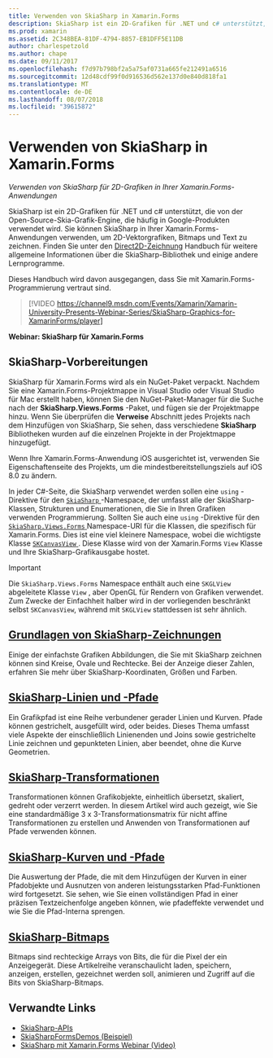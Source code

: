 ```yaml
---
title: Verwenden von SkiaSharp in Xamarin.Forms
description: SkiaSharp ist ein 2D-Grafiken für .NET und c# unterstützt, die von der Open-Source-Skia-Grafik-Engine, die häufig in Google-Produkten verwendet wird. Dieses Handbuch erklärt, wie SkiaSharp für 2D-Grafiken in Ihrer Xamarin.Forms-Anwendungen verwendet wird.
ms.prod: xamarin
ms.assetid: 2C348BEA-81DF-4794-8857-EB1DFF5E11DB
author: charlespetzold
ms.author: chape
ms.date: 09/11/2017
ms.openlocfilehash: f7d97b798bf2a5a75af0731a665fe212491a6516
ms.sourcegitcommit: 12d48cdf99f0d916536d562e137d0e840d818fa1
ms.translationtype: MT
ms.contentlocale: de-DE
ms.lasthandoff: 08/07/2018
ms.locfileid: "39615872"
---
```

# <a name="using-skiasharp-in-xamarinforms"></a>Verwenden von SkiaSharp in Xamarin.Forms

_Verwenden von SkiaSharp für 2D-Grafiken in Ihrer Xamarin.Forms-Anwendungen_

SkiaSharp ist ein 2D-Grafiken für .NET und c# unterstützt, die von der Open-Source-Skia-Grafik-Engine, die häufig in Google-Produkten verwendet wird. Sie können SkiaSharp in Ihrer Xamarin.Forms-Anwendungen verwenden, um 2D-Vektorgrafiken, Bitmaps und Text zu zeichnen. Finden Sie unter den [Direct2D-Zeichnung](~/graphics-games/skiasharp/index.md) Handbuch für weitere allgemeine Informationen über die SkiaSharp-Bibliothek und einige andere Lernprogramme.

Dieses Handbuch wird davon ausgegangen, dass Sie mit Xamarin.Forms-Programmierung vertraut sind.

> [!VIDEO https://channel9.msdn.com/Events/Xamarin/Xamarin-University-Presents-Webinar-Series/SkiaSharp-Graphics-for-XamarinForms/player]

**Webinar: SkiaSharp für Xamarin.Forms**

## <a name="skiasharp-preliminaries"></a>SkiaSharp-Vorbereitungen

SkiaSharp für Xamarin.Forms wird als ein NuGet-Paket verpackt. Nachdem Sie eine Xamarin.Forms-Projektmappe in Visual Studio oder Visual Studio für Mac erstellt haben, können Sie den NuGet-Paket-Manager für die Suche nach der **SkiaSharp.Views.Forms** -Paket, und fügen sie der Projektmappe hinzu. Wenn Sie überprüfen die **Verweise** Abschnitt jedes Projekts nach dem Hinzufügen von SkiaSharp, Sie sehen, dass verschiedene **SkiaSharp** Bibliotheken wurden auf die einzelnen Projekte in der Projektmappe hinzugefügt.

Wenn Ihre Xamarin.Forms-Anwendung iOS ausgerichtet ist, verwenden Sie Eigenschaftenseite des Projekts, um die mindestbereitstellungsziels auf iOS 8.0 zu ändern.

In jeder C#-Seite, die SkiaSharp verwendet werden sollen eine `using` -Direktive für den [ `SkiaSharp` ](https://developer.xamarin.com/api/namespace/SkiaSharp/) -Namespace, der umfasst alle der SkiaSharp-Klassen, Strukturen und Enumerationen, die Sie in Ihren Grafiken verwenden Programmierung. Sollten Sie auch eine `using` -Direktive für den [ `SkiaSharp.Views.Forms` ](https://developer.xamarin.com/api/namespace/SkiaSharp.Views.Forms/) Namespace-URI für die Klassen, die spezifisch für Xamarin.Forms. Dies ist eine viel kleinere Namespace, wobei die wichtigste Klasse [ `SKCanvasView` ](https://developer.xamarin.com/api/type/SkiaSharp.Views.Forms.SKCanvasView/). Diese Klasse wird von der Xamarin.Forms `View` Klasse und Ihre SkiaSharp-Grafikausgabe hostet.

> [!IMPORTANT]
> Die `SkiaSharp.Views.Forms` Namespace enthält auch eine `SKGLView` abgeleitete Klasse `View` , aber OpenGL für Rendern von Grafiken verwendet. Zum Zwecke der Einfachheit halber wird in der vorliegenden beschränkt selbst `SKCanvasView`, während mit `SKGLView` stattdessen ist sehr ähnlich.

## <a name="skiasharp-drawing-basicsbasicsindexmd"></a>[Grundlagen von SkiaSharp-Zeichnungen](basics/index.md)

Einige der einfachste Grafiken Abbildungen, die Sie mit SkiaSharp zeichnen können sind Kreise, Ovale und Rechtecke. Bei der Anzeige dieser Zahlen, erfahren Sie mehr über SkiaSharp-Koordinaten, Größen und Farben.

## <a name="skiasharp-lines-and-pathspathsindexmd"></a>[SkiaSharp-Linien und -Pfade](paths/index.md)

Ein Grafikpfad ist eine Reihe verbundener gerader Linien und Kurven. Pfade können gestrichelt, ausgefüllt wird, oder beides. Dieses Thema umfasst viele Aspekte der einschließlich Linienenden und Joins sowie gestrichelte Linie zeichnen und gepunkteten Linien, aber beendet, ohne die Kurve Geometrien.

## <a name="skiasharp-transformstransformsindexmd"></a>[SkiaSharp-Transformationen](transforms/index.md)

Transformationen können Grafikobjekte, einheitlich übersetzt, skaliert, gedreht oder verzerrt werden. In diesem Artikel wird auch gezeigt, wie Sie eine standardmäßige 3 x 3-Transformationsmatrix für nicht affine Transformationen zu erstellen und Anwenden von Transformationen auf Pfade verwenden können.

## <a name="skiasharp-curves-and-pathscurvesindexmd"></a>[SkiaSharp-Kurven und -Pfade](curves/index.md)

Die Auswertung der Pfade, die mit dem Hinzufügen der Kurven in einer Pfadobjekte und Ausnutzen von anderen leistungsstarken Pfad-Funktionen wird fortgesetzt. Sie sehen, wie Sie einen vollständigen Pfad in einer präzisen Textzeichenfolge angeben können, wie pfadeffekte verwendet und wie Sie die Pfad-Interna sprengen.

## <a name="skiasharp-bitmapsbitmapsindexmd"></a>[SkiaSharp-Bitmaps](bitmaps/index.md)

Bitmaps sind rechteckige Arrays von Bits, die für die Pixel der ein Anzeigegerät. Diese Artikelreihe veranschaulicht laden, speichern, anzeigen, erstellen, gezeichnet werden soll, animieren und Zugriff auf die Bits von SkiaSharp-Bitmaps.

## <a name="related-links"></a>Verwandte Links

- [SkiaSharp-APIs](https://developer.xamarin.com/api/root/SkiaSharp/)
- [SkiaSharpFormsDemos (Beispiel)](https://developer.xamarin.com/samples/xamarin-forms/SkiaSharpForms/Demos/)
- [SkiaSharp mit Xamarin.Forms Webinar (Video)](https://channel9.msdn.com/Events/Xamarin/Xamarin-University-Presents-Webinar-Series/SkiaSharp-Graphics-for-XamarinForms)
